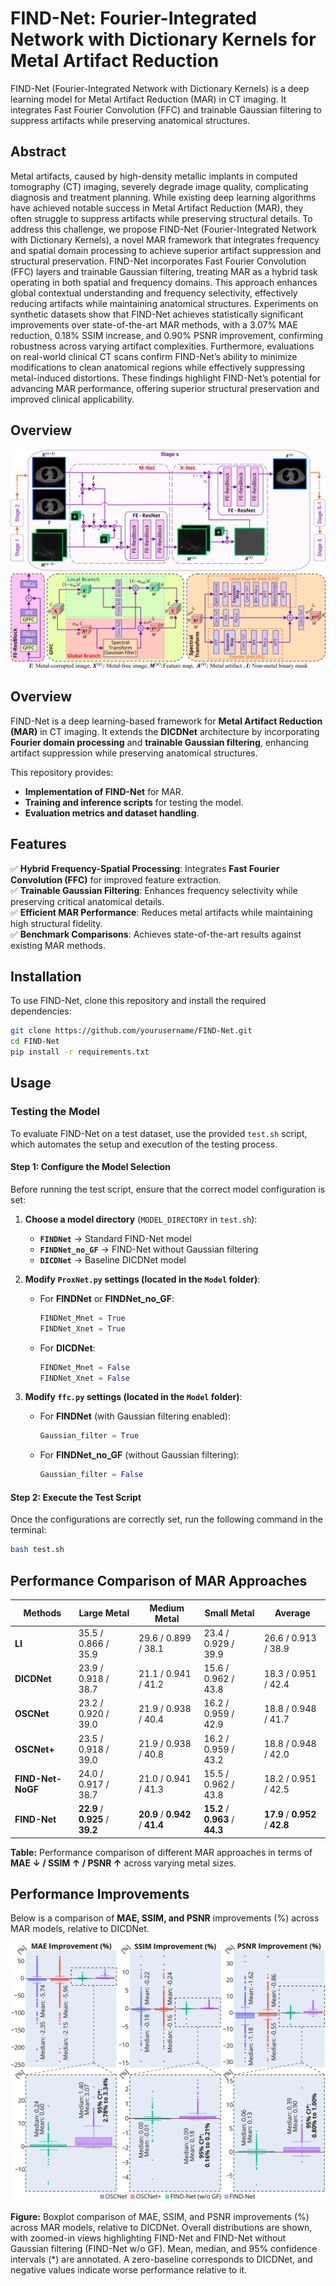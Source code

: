 # FIND-Net: Fourier-Integrated Network with Dictionary Kernels for Metal Artifact Reduction
FIND-Net (Fourier-Integrated Network with Dictionary Kernels) is a deep learning model for Metal Artifact Reduction (MAR) in CT imaging. It integrates Fast Fourier Convolution (FFC) and trainable Gaussian filtering to suppress artifacts while preserving anatomical structures. 

## Abstract
Metal artifacts, caused by high-density metallic implants in computed tomography (CT) imaging, severely degrade image quality, complicating diagnosis and treatment planning. While existing deep learning algorithms have achieved notable success in Metal Artifact Reduction (MAR), they often struggle to suppress artifacts while preserving structural details. To address this challenge, we propose FIND-Net (Fourier-Integrated Network with Dictionary Kernels), a novel MAR framework that integrates frequency and spatial domain processing to achieve superior artifact suppression and structural preservation. 
FIND-Net incorporates Fast Fourier Convolution (FFC) layers and trainable Gaussian filtering, treating MAR as a hybrid task operating in both spatial and frequency domains. This approach enhances global contextual understanding and frequency selectivity, effectively reducing artifacts while maintaining anatomical structures. Experiments on synthetic datasets show that FIND-Net achieves statistically significant improvements over state-of-the-art MAR methods, with a 3.07\% MAE reduction, 0.18\% SSIM increase, and 0.90\% PSNR improvement, confirming robustness across varying artifact complexities. Furthermore, evaluations on real-world clinical CT scans confirm FIND-Net’s ability to minimize modifications to clean anatomical regions while effectively suppressing metal-induced distortions. These findings highlight FIND-Net’s potential for advancing MAR performance, offering superior structural preservation and improved clinical applicability.


## Overview


![FIND-Net Architecture](Figures/FIND-Net.png) <!-- Ensure the path is correct -->



<!-- 
# FIND-Net: Fourier-Integrated Network with Dictionary Kernels for Metal Artifact Reduction

![FIND-Net Logo](https://your-logo-url.com) Optional: Replace with a relevant image -->

## Overview
FIND-Net is a deep learning-based framework for **Metal Artifact Reduction (MAR)** in CT imaging. It extends the **DICDNet** architecture by incorporating **Fourier domain processing** and **trainable Gaussian filtering**, enhancing artifact suppression while preserving anatomical structures.

This repository provides:
- **Implementation of FIND-Net** for MAR.
- **Training and inference scripts** for testing the model.
- **Evaluation metrics and dataset handling**.

## Features
✅ **Hybrid Frequency-Spatial Processing**: Integrates **Fast Fourier Convolution (FFC)** for improved feature extraction.  
✅ **Trainable Gaussian Filtering**: Enhances frequency selectivity while preserving critical anatomical details.  
✅ **Efficient MAR Performance**: Reduces metal artifacts while maintaining high structural fidelity.  
✅ **Benchmark Comparisons**: Achieves state-of-the-art results against existing MAR methods.  



## Installation
To use FIND-Net, clone this repository and install the required dependencies:

```sh
git clone https://github.com/yourusername/FIND-Net.git
cd FIND-Net
pip install -r requirements.txt
```


## Usage
### Testing the Model

To evaluate FIND-Net on a test dataset, use the provided `test.sh` script, which automates the setup and execution of the testing process.

#### **Step 1: Configure the Model Selection**
Before running the test script, ensure that the correct model configuration is set:

1. **Choose a model directory** (`MODEL_DIRECTORY` in `test.sh`):
   - **`FINDNet`** → Standard FIND-Net model  
   - **`FINDNet_no_GF`** → FIND-Net without Gaussian filtering  
   - **`DICDNet`** → Baseline DICDNet model  

2. **Modify `ProxNet.py` settings (located in the `Model` folder)**:
   - For **FINDNet** or **FINDNet_no_GF**:
     ```python
     FINDNet_Mnet = True
     FINDNet_Xnet = True
     ```
   - For **DICDNet**:
     ```python
     FINDNet_Mnet = False
     FINDNet_Xnet = False
     ```

3. **Modify `ffc.py` settings (located in the `Model` folder)**:
   - For **FINDNet** (with Gaussian filtering enabled):
     ```python
     Gaussian_filter = True
     ```
   - For **FINDNet_no_GF** (without Gaussian filtering):
     ```python
     Gaussian_filter = False
     ```

#### **Step 2: Execute the Test Script**
Once the configurations are correctly set, run the following command in the terminal:

```sh
bash test.sh
```

## Performance Comparison of MAR Approaches
| Methods         | Large Metal | Medium Metal | Small Metal | Average |
|---------------|---------------------|---------------------|---------------------|---------------------|
| **LI**        | 35.5 / 0.866 / 35.9 | 29.6 / 0.899 / 38.1 | 23.4 / 0.929 / 39.9 | 26.6 / 0.913 / 38.9 |
| **DICDNet**   | 23.9 / 0.918 / 38.7 | 21.1 / 0.941 / 41.2 | 15.6 / 0.962 / 43.8 | 18.3 / 0.951 / 42.4 |
| **OSCNet**    | 23.2 / 0.920 / 39.0 | 21.9 / 0.938 / 40.4 | 16.2 / 0.959 / 42.9 | 18.8 / 0.948 / 41.7 |
| **OSCNet+**   | 23.5 / 0.918 / 39.0 | 21.9 / 0.938 / 40.8 | 16.2 / 0.959 / 43.2 | 18.8 / 0.948 / 42.0 |
| **FIND-Net-NoGF** | 24.0 / 0.917 / 38.7 | 21.0 / 0.941 / 41.3 | 15.5 / 0.962 / 43.8 | 18.2 / 0.951 / 42.5 |
| **FIND-Net**  | **22.9** / **0.925** / **39.2** | **20.9** / **0.942** / **41.4** | **15.2** / **0.963** / **44.3** | **17.9** / **0.952** / **42.8** |

**Table:** Performance comparison of different MAR approaches in terms of **MAE ↓ / SSIM ↑ / PSNR ↑** across varying metal sizes.



## Performance Improvements

Below is a comparison of **MAE, SSIM, and PSNR** improvements (%) across MAR models, relative to DICDNet.

![Improvements](Figures/Improvements.png)

**Figure:** Boxplot comparison of MAE, SSIM, and PSNR improvements (%) across MAR models, relative to DICDNet. Overall distributions are shown, with zoomed-in views highlighting FIND-Net and FIND-Net without Gaussian filtering (FIND-Net w/o GF). Mean, median, and 95% confidence intervals (*) are annotated. A zero-baseline corresponds to DICDNet, and negative values indicate worse performance relative to it.

